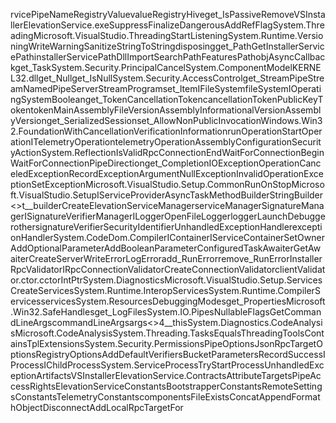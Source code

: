 rvicePipeNameRegistryValue value RegistryHive get_IsPassive Remove VSInstallerElevationService.exe SuppressFinalize DangerousAddRef Flag System.Threading Microsoft.VisualStudio.Threading StartListening System.Runtime.Versioning WriteWarning SanitizeString ToString disposing get_Path GetInstallerServicePath installerServicePath DllImportSearchPath FeaturesPath obj AsyncCallback get_Task System.Security.Principal Cancel System.ComponentModel KERNEL32.dll get_Null get_IsNull System.Security.AccessControl get_Stream PipeStream NamedPipeServerStream Program set_Item IFileSystem fileSystem IOperatingSystem Boolean get_Token CancellationToken cancellationToken PublicKeyToken token Main AssemblyFileVersion AssemblyInformationalVersion AssemblyVersion get_SerializedSession set_AllowNonPublicInvocation Windows.Win32.Foundation WithCancellation VerificationInformation runOperation StartOperation ITelemetryOperation telemetryOperation AssemblyConfiguration SecurityAction System.Reflection IsValidRpcConnection EndWaitForConnection BeginWaitForConnection PipeDirection get_Completion IOException OperationCanceledException RecordException ArgumentNullException InvalidOperationException SetException Microsoft.VisualStudio.Setup.Common Run OnStop Microsoft.VisualStudio.Setup IServiceProvider AsyncTaskMethodBuilder StringBuilder <>t__builder CreateElevationServiceManager serviceManager SignatureManager ISignatureVerifierManager ILogger OpenFileLogger logger LaunchDebugger other signatureVerifier SecurityIdentifier UnhandledExceptionHandler exceptionHandler System.CodeDom.Compiler IContainer IServiceContainer SetOwner AddOptionalParameter AddBooleanParameter ConfiguredTaskAwaiter GetAwaiter CreateServer WriteError LogError add_RunError remove_RunError InstallerRpcValidator IRpcConnectionValidator CreateConnectionValidator clientValidator .ctor .cctor IntPtr System.Diagnostics Microsoft.VisualStudio.Setup.Services CreateServices System.Runtime.InteropServices System.Runtime.CompilerServices services System.Resources DebuggingModes get_Properties Microsoft.Win32.SafeHandles get_LogFiles System.IO.Pipes NullableFlags GetCommandLineArgs commandLineArgs args <>4__this System.Diagnostics.CodeAnalysis Microsoft.CodeAnalysis System.Threading.Tasks Equals ThreadingTools Contains TplExtensions System.Security.Permissions PipeOptions JsonRpcTargetOptions RegistryOptions AddDefaultVerifiers BucketParameters RecordSuccess IProcess IChildProcess System.ServiceProcess TryStartProcess UnhandledExceptionArtifacts VSInstallerElevationService.Contracts AttributeTargets PipeAccessRights ElevationServiceConstants BootstrapperConstants RemoteSettingsConstants TelemetryConstants components FileExists Concat AppendFormat hObject Disconnect AddLocalRpcTarget For